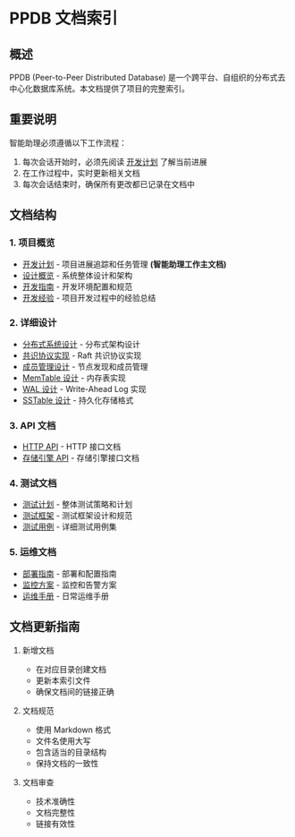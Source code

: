 # PPDB 文档索引

## 概述
PPDB (Peer-to-Peer Distributed Database) 是一个跨平台、自组织的分布式去中心化数据库系统。本文档提供了项目的完整索引。

## 重要说明
智能助理必须遵循以下工作流程：
1. 每次会话开始时，必须先阅读 [开发计划](overview/TODO.md) 了解当前进展
2. 在工作过程中，实时更新相关文档
3. 每次会话结束时，确保所有更改都已记录在文档中

## 文档结构

### 1. 项目概览
- [开发计划](overview/TODO.md) - 项目进展追踪和任务管理 **(智能助理工作主文档)**
- [设计概览](overview/DESIGN.md) - 系统整体设计和架构
- [开发指南](overview/DEVELOPMENT.md) - 开发环境配置和规范
- [开发经验](overview/EXPERIENCE.md) - 项目开发过程中的经验总结

### 2. 详细设计
- [分布式系统设计](design/distributed.md) - 分布式架构设计
- [共识协议实现](design/consensus.md) - Raft 共识协议实现
- [成员管理设计](design/membership.md) - 节点发现和成员管理
- [MemTable 设计](design/memtable.md) - 内存表实现
- [WAL 设计](design/wal.md) - Write-Ahead Log 实现
- [SSTable 设计](design/sstable.md) - 持久化存储格式

### 3. API 文档
- [HTTP API](api/HTTP.md) - HTTP 接口文档
- [存储引擎 API](api/STORAGE.md) - 存储引擎接口文档

### 4. 测试文档
- [测试计划](test/PLAN.md) - 整体测试策略和计划
- [测试框架](test/FRAMEWORK.md) - 测试框架设计和规范
- [测试用例](test/CASES.md) - 详细测试用例集

### 5. 运维文档
- [部署指南](ops/DEPLOY.md) - 部署和配置指南
- [监控方案](ops/MONITOR.md) - 监控和告警方案
- [运维手册](ops/MAINTAIN.md) - 日常运维手册

## 文档更新指南

1. 新增文档
   - 在对应目录创建文档
   - 更新本索引文件
   - 确保文档间的链接正确

2. 文档规范
   - 使用 Markdown 格式
   - 文件名使用大写
   - 包含适当的目录结构
   - 保持文档的一致性

3. 文档审查
   - 技术准确性
   - 文档完整性
   - 链接有效性
